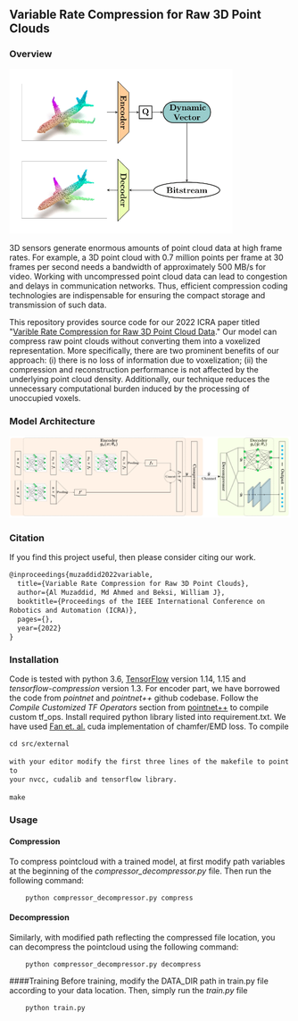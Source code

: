 ## Variable Rate Compression for Raw 3D Point Clouds

### Overview
<img src="images/overview.png" alt="overview" width="400"/>

3D sensors generate enormous amounts of point cloud data at high frame rates.
For example, a 3D point cloud with 0.7 million points per frame at 30 frames per
second needs a bandwidth of approximately 500 MB/s for video. Working with
uncompressed point cloud data can lead to congestion and delays in communication
networks. Thus, efficient compression coding technologies are indispensable for
ensuring the compact storage and transmission of such data.

This repository provides source code for our 2022 ICRA paper titled "[Varible
Rate Compression for Raw 3D Point Cloud Data](https://arxiv.org/pdf/2202.13862.pdf)."
Our model can compress raw point clouds without converting them into a voxelized
representation. More specifically, there are two prominent benefits of our
approach: (i) there is no loss of information due to voxelization; (ii) the
compression and reconstruction performance is not affected by the underlying
point cloud density. Additionally, our technique reduces the unnecessary
computational burden induced by the processing of unoccupied voxels. 

### Model Architecture 
<img src="images/model_architecture.png" alt="model_architecture" width="800"/>

### Citation
If you find this project useful, then please consider citing our work.

```bibitex
@inproceedings{muzaddid2022variable,
  title={Variable Rate Compression for Raw 3D Point Clouds},
  author={Al Muzaddid, Md Ahmed and Beksi, William J},
  booktitle={Proceedings of the IEEE International Conference on Robotics and Automation (ICRA)},
  pages={},
  year={2022}
}
```

### Installation

Code is tested with python 3.6, <a href="https://www.tensorflow.org/install/">TensorFlow</a> 
version 1.14, 1.15 and *tensorflow-compression* version 1.3. For encoder part,
we have borrowed the code from *pointnet* and *pointnet++* github codebase.
Follow the *Compile Customized TF Operators* section
from [pointnet++](https://github.com/charlesq34/pointnet2) to compile custom 
tf_ops. Install required python library listed into requirement.txt.
We have used [Fan et. al.](https://github.com/fanhqme/PointSetGeneration)
cuda implementation of chamfer/EMD loss. To compile
```
cd src/external

with your editor modify the first three lines of the makefile to point to 
your nvcc, cudalib and tensorflow library.

make
``` 
### Usage

#### Compression
To compress pointcloud with a trained model, at first modify path 
 variables at the beginning of the *compressor_decompressor.py* file.
 Then run the following command: 

        python compressor_decompressor.py compress 

#### Decompression
Similarly, with modified path reflecting the compressed file location,
 you can decompress the pointcloud using the following command: 

        python compressor_decompressor.py decompress 

####Training
Before training, modify the DATA_DIR path in train.py file according to your
data location. Then, simply run the *train.py* file 

        python train.py 
